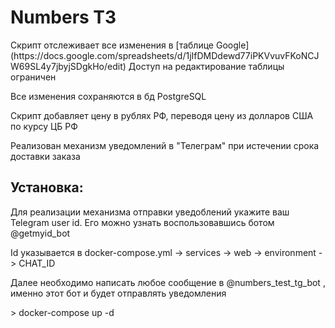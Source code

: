 # Numbers ТЗ
<p>Скрипт отслеживает все изменения в [таблице Google](https://docs.google.com/spreadsheets/d/1jIfDMDdewd77iPKVvuvFKoNCJW69SL4y7jbyjSDgkHo/edit) Доступ на редактирование таблицы ограничен</p>
<p>Все изменения сохраняются в бд PostgreSQL</p>
<p>Скрипт добавляет цену в рублях РФ, переводя цену из долларов США по курсу ЦБ РФ</p>
<p>Реализован механизм уведомлений в "Телеграм" при истечении срока доставки заказа</p>

## Установка:
<p>Для реализации механизма отправки уведоблений укажите ваш Telegram user id. Его можно узнать воспользовавшись ботом @getmyid_bot</p>
<p>Id указывается в docker-compose.yml -> services -> web -> environment -> CHAT_ID</p>
<p>Далее необходимо написать любое сообщение в @numbers_test_tg_bot , именно этот бот и будет отправлять уведомления</p>
> docker-compose up -d
